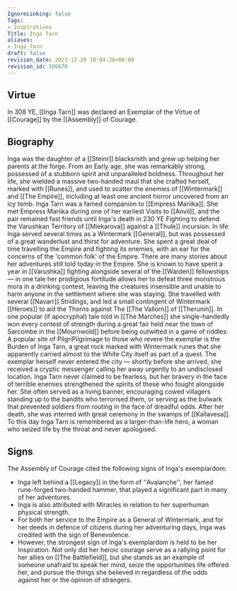 ```yaml
---
IgnoreLinking: false
Tags:
- Inspirations
Title: Inga Tarn
aliases:
- Inga_Tarn
draft: false
revision_date: 2023-12-29 18:04:38+00:00
revision_id: 106670
---
```


## Virtue
In 308 YE, [[Inga Tarn]] was declared an Exemplar of the Virtue of [[Courage]] by the [[Assembly]] of Courage.
## Biography
Inga was the daughter of a [[Steinr]] blacksmith and grew up helping her parents at the forge. From an Early age, she was remarkably strong, possessed of a stubborn spirit and unparalleled boldness. Throughout her life, she wielded a massive two-handed maul that she crafted herself, marked with [[Runes]], and used to scatter the enemies of [[Wintermark]] and [[The Empire]], including at least one ancient horror uncovered from an icy tomb.
Inga Tarn was a famed companion to [[Empress Mariika]]. She met Empress Mariika during one of her earliest Visits to [[Anvil]], and the pair remained fast friends until Inga's death in 230 YE Fighting to defend the Varushkan Territory of [[Miekarova]] against a [[Thule]] incursion. In life Inga served several times as a Wintermark [[General]], but was possessed of a great wanderlust and thirst for adventure. She spent a great deal of time travelling the Empire and fighting its enemies, with an ear for the concerns of the 'common folk' of the Empire. 
There are many stories about her adventures still told today in the Empire. She is known to have spent a year in [[Varushka]] fighting alongside several of the [[Warden]] fellowships — in one tale her prodigious fortitude allows her to defeat three monstrous mora in a drinking contest, leaving the creatures insensible and unable to harm anyone in the settlement where she was staying. She travelled with several [[Navarr]] Stridings, and led a small contingent of Wintermark [[Heroes]] to aid the Thorns against The [[The Vallorn]] of [[Therunin]]. In one popular (if apocryphal) tale told in [[The Marches]] she single-handedly won every contest of strength during a great fair held near the town of Sarcombe in the [[Mournwold]] before being outwitted in a game of riddles. A popular site of PilgriPilgrimage to those who revere the exemplar is the Burden of Inga Tarn, a great rock marked with Wintermark runes that she apparently carried almost to the White City itself as part of a quest. The exemplar herself never entered the city — shortly before she arrived, she received a cryptic messenger calling her away urgently to an undisclosed location.
Inga Tarn never claimed to be fearless, but her bravery in the face of terrible enemies strengthened the spirits of those who fought alongside her. She often served as a living banner, encouraging cowed villagers standing up to the bandits who terrorised them, or serving as the bulwark that prevented soldiers from routing in the face of dreadful odds. 
After her death, she was interred with great ceremony in the swamps of [[Kallavesa]]. To this day Inga Tarn is remembered as a larger-than-life hero, a woman who seized life by the throat and never apologised.
## Signs
The Assembly of Courage cited the following signs of Inga's exemplardom:
* Inga left behind a [[Legacy]] in the form of ''Avalanche'', her famed rune-forged two-handed hammer, that played a significant part in many of her adventures.
* Inga is also attributed with Miracles in relation to her superhuman physical strength.
* For both her service to the Empire as a General of Wintermark, and for her deeds in defence of citizens during her adventuring days, Inga was credited with the sign of Benevolence.
* However, the strongest sign of Inga's exemplardom is held to be her Inspiration. Not only did her heroic courage serve as a rallying point for her allies on [[The Battlefield]], but she stands as an example of someone unafraid to speak her mind, seize the opportunities life offered her, and pursue the things she believed in regardless of the odds against her or the opinion of strangers.